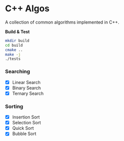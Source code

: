 # C++ Algos
A collection of common algorithms implemented in C++.

**Build & Test**
```sh
mkdir build
cd build
cmake ..
make -j
./tests
```

### Searching

- [x] Linear Search
- [x] Binary Search
- [x] Ternary Search

### Sorting

- [x] Insertion Sort
- [x] Selection Sort
- [x] Quick Sort
- [x] Bubble Sort
